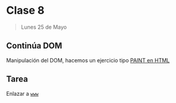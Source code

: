 # Clase 8

>Lunes 25 de Mayo

## Continúa DOM

Manipulación del DOM, hacemos un ejercicio tipo [PAINT en HTML](https://sidval.github.io/www/curso/ns/paintJS/)

## Tarea

Enlazar a [`www`](https://sidval.github.io/www/curso/ns/claseJS8.html)
